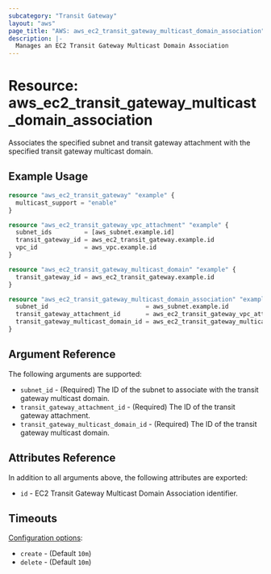 ```yaml
---
subcategory: "Transit Gateway"
layout: "aws"
page_title: "AWS: aws_ec2_transit_gateway_multicast_domain_association"
description: |-
  Manages an EC2 Transit Gateway Multicast Domain Association
---
```


# Resource: aws_ec2_transit_gateway_multicast_domain_association

Associates the specified subnet and transit gateway attachment with the specified transit gateway multicast domain.

## Example Usage

```terraform
resource "aws_ec2_transit_gateway" "example" {
  multicast_support = "enable"
}

resource "aws_ec2_transit_gateway_vpc_attachment" "example" {
  subnet_ids         = [aws_subnet.example.id]
  transit_gateway_id = aws_ec2_transit_gateway.example.id
  vpc_id             = aws_vpc.example.id
}

resource "aws_ec2_transit_gateway_multicast_domain" "example" {
  transit_gateway_id = aws_ec2_transit_gateway.example.id
}

resource "aws_ec2_transit_gateway_multicast_domain_association" "example" {
  subnet_id                           = aws_subnet.example.id
  transit_gateway_attachment_id       = aws_ec2_transit_gateway_vpc_attachment.example.id
  transit_gateway_multicast_domain_id = aws_ec2_transit_gateway_multicast_domain.example.id
}
```

## Argument Reference

The following arguments are supported:

* `subnet_id` - (Required) The ID of the subnet to associate with the transit gateway multicast domain.
* `transit_gateway_attachment_id` - (Required) The ID of the transit gateway attachment.
* `transit_gateway_multicast_domain_id` - (Required) The ID of the transit gateway multicast domain.

## Attributes Reference

In addition to all arguments above, the following attributes are exported:

* `id` - EC2 Transit Gateway Multicast Domain Association identifier.

## Timeouts

[Configuration options](https://www.terraform.io/docs/configuration/blocks/resources/syntax.html#operation-timeouts):

- `create` - (Default `10m`)
- `delete` - (Default `10m`)
